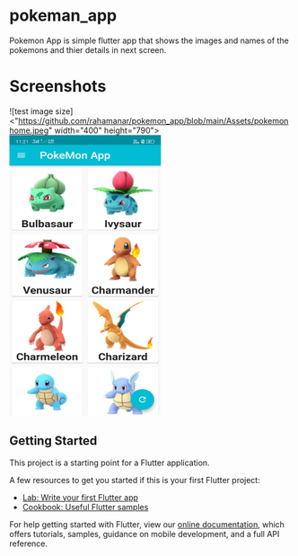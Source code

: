 # pokeman_app

Pokemon App is simple flutter app that shows the images and names of the pokemons and thier details in next screen.

# Screenshots 

![test image size]<"https://github.com/rahamanar/pokemon_app/blob/main/Assets/pokemonhome.jpeg" width="400" height="790">
<img src="https://github.com/rahamanar/pokemon_app/blob/main/Assets/pokemonhome.jpeg" width="270" height="500">

## Getting Started

This project is a starting point for a Flutter application.

A few resources to get you started if this is your first Flutter project:

- [Lab: Write your first Flutter app](https://flutter.dev/docs/get-started/codelab)
- [Cookbook: Useful Flutter samples](https://flutter.dev/docs/cookbook)

For help getting started with Flutter, view our
[online documentation](https://flutter.dev/docs), which offers tutorials,
samples, guidance on mobile development, and a full API reference.
